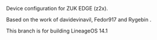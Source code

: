 Device configuration for ZUK EDGE (z2x).

Based on the work of davidevinavil, Fedor917 and Rygebin .

This branch is for building LineageOS 14.1
